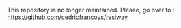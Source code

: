 This repository is no longer maintained.
Please, go over to : https://github.com/cedricfrancoys/resiway
